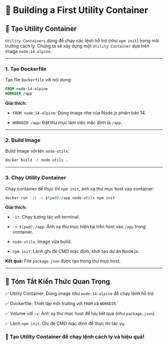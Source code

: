 # 📝 Building a First Utility Container

## 🚀 Tạo Utility Container

`Utility Containers` dùng để chạy các lệnh hỗ trợ (như `npm init`) trong môi trường cách ly. Chúng ta sẽ xây dựng một `Utility Container` dựa trên image `node:14-alpine`.

---

### 1. Tạo Dockerfile

Tạo file `Dockerfile` với nội dung:

```dockerfile
FROM node:14-alpine
WORKDIR /app
```

**Giải thích:**

- `FROM node:14-alpine`: Dùng image nhẹ của Node.js phiên bản 14.

- `WORKDIR /app`: Đặt thư mục làm việc mặc định là `/app`.

---

### 2. Build Image

Build image với tên `node-utils`:

```bash
docker build -t node-utils .
```

---

### 3. Chạy Utility Container

Chạy container để thực thi `npm init`, ánh xạ thư mục host vào container:

```bash
docker run -it -v $(pwd):/app node-utils npm init
```

**Giải thích:**

- `-it`: Chạy tương tác với terminal.

- `-v $(pwd):/app`: Ánh xạ thư mục hiện tại trên host vào `/app` trong container.

- `node-utils`: Image vừa build.

- `npm init`: Lệnh ghi đè CMD mặc định, khởi tạo dự án Node.js.

**Kết quả:** File `package.json` được tạo trong thư mục host.

---

## 📌 Tóm Tắt Kiến Thức Quan Trọng

✅ Utility Container: Dùng image như `node:14-alpine` để chạy lệnh hỗ trợ.

✅ Dockerfile: Thiết lập môi trường với `FROM` và `WORKDIR`.

✅ Volume với `-v`: Ánh xạ thư mục host để lưu kết quả (như `package.json`).

✅ Lệnh `npm init`: Ghi đè CMD mặc định để thực thi tác vụ.

### 🚀 Tạo Utility Container để chạy lệnh cách ly và hiệu quả!